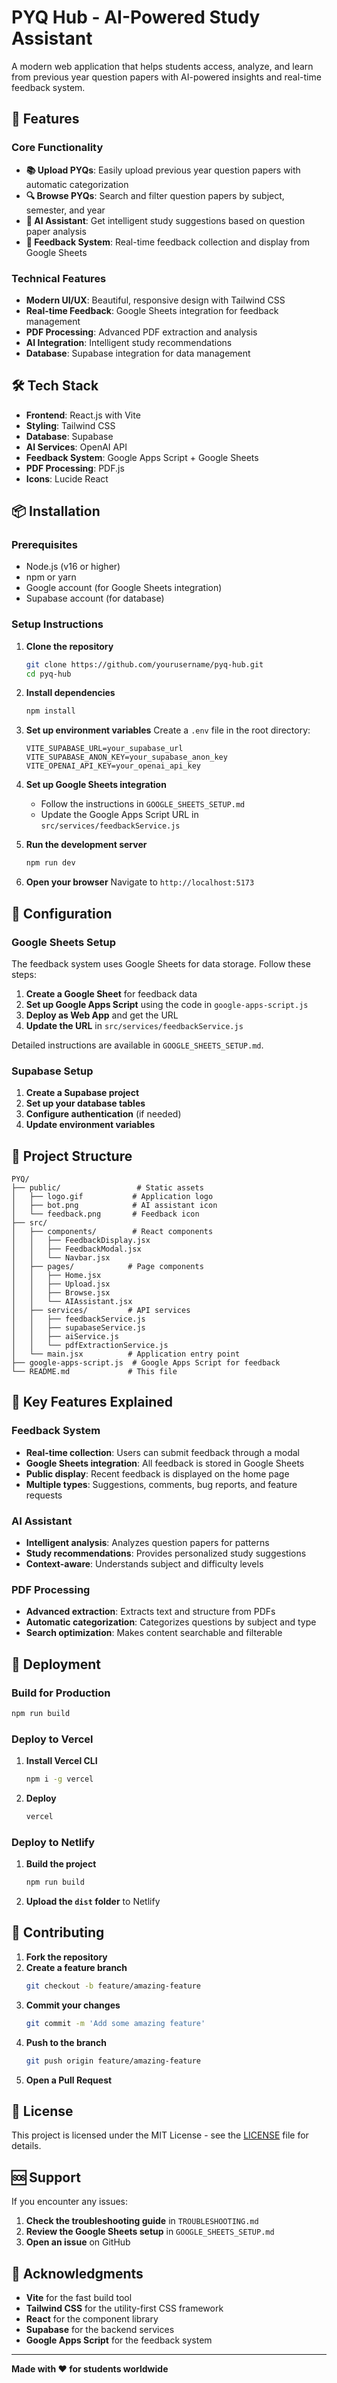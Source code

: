 # PYQ Hub - AI-Powered Study Assistant

A modern web application that helps students access, analyze, and learn from previous year question papers with AI-powered insights and real-time feedback system.

## 🚀 Features

### Core Functionality
- **📚 Upload PYQs**: Easily upload previous year question papers with automatic categorization
- **🔍 Browse PYQs**: Search and filter question papers by subject, semester, and year
- **🤖 AI Assistant**: Get intelligent study suggestions based on question paper analysis
- **💬 Feedback System**: Real-time feedback collection and display from Google Sheets

### Technical Features
- **Modern UI/UX**: Beautiful, responsive design with Tailwind CSS
- **Real-time Feedback**: Google Sheets integration for feedback management
- **PDF Processing**: Advanced PDF extraction and analysis
- **AI Integration**: Intelligent study recommendations
- **Database**: Supabase integration for data management

## 🛠️ Tech Stack

- **Frontend**: React.js with Vite
- **Styling**: Tailwind CSS
- **Database**: Supabase
- **AI Services**: OpenAI API
- **Feedback System**: Google Apps Script + Google Sheets
- **PDF Processing**: PDF.js
- **Icons**: Lucide React

## 📦 Installation

### Prerequisites
- Node.js (v16 or higher)
- npm or yarn
- Google account (for Google Sheets integration)
- Supabase account (for database)

### Setup Instructions

1. **Clone the repository**
   ```bash
   git clone https://github.com/yourusername/pyq-hub.git
   cd pyq-hub
   ```

2. **Install dependencies**
   ```bash
   npm install
   ```

3. **Set up environment variables**
   Create a `.env` file in the root directory:
   ```env
   VITE_SUPABASE_URL=your_supabase_url
   VITE_SUPABASE_ANON_KEY=your_supabase_anon_key
   VITE_OPENAI_API_KEY=your_openai_api_key
   ```

4. **Set up Google Sheets integration**
   - Follow the instructions in `GOOGLE_SHEETS_SETUP.md`
   - Update the Google Apps Script URL in `src/services/feedbackService.js`

5. **Run the development server**
   ```bash
   npm run dev
   ```

6. **Open your browser**
   Navigate to `http://localhost:5173`

## 🔧 Configuration

### Google Sheets Setup
The feedback system uses Google Sheets for data storage. Follow these steps:

1. **Create a Google Sheet** for feedback data
2. **Set up Google Apps Script** using the code in `google-apps-script.js`
3. **Deploy as Web App** and get the URL
4. **Update the URL** in `src/services/feedbackService.js`

Detailed instructions are available in `GOOGLE_SHEETS_SETUP.md`.

### Supabase Setup
1. **Create a Supabase project**
2. **Set up your database tables**
3. **Configure authentication** (if needed)
4. **Update environment variables**

## 📁 Project Structure

```
PYQ/
├── public/                 # Static assets
│   ├── logo.gif           # Application logo
│   ├── bot.png            # AI assistant icon
│   └── feedback.png       # Feedback icon
├── src/
│   ├── components/        # React components
│   │   ├── FeedbackDisplay.jsx
│   │   ├── FeedbackModal.jsx
│   │   └── Navbar.jsx
│   ├── pages/            # Page components
│   │   ├── Home.jsx
│   │   ├── Upload.jsx
│   │   ├── Browse.jsx
│   │   └── AIAssistant.jsx
│   ├── services/         # API services
│   │   ├── feedbackService.js
│   │   ├── supabaseService.js
│   │   ├── aiService.js
│   │   └── pdfExtractionService.js
│   └── main.jsx          # Application entry point
├── google-apps-script.js  # Google Apps Script for feedback
└── README.md             # This file
```

## 🎯 Key Features Explained

### Feedback System
- **Real-time collection**: Users can submit feedback through a modal
- **Google Sheets integration**: All feedback is stored in Google Sheets
- **Public display**: Recent feedback is displayed on the home page
- **Multiple types**: Suggestions, comments, bug reports, and feature requests

### AI Assistant
- **Intelligent analysis**: Analyzes question papers for patterns
- **Study recommendations**: Provides personalized study suggestions
- **Context-aware**: Understands subject and difficulty levels

### PDF Processing
- **Advanced extraction**: Extracts text and structure from PDFs
- **Automatic categorization**: Categorizes questions by subject and type
- **Search optimization**: Makes content searchable and filterable

## 🚀 Deployment

### Build for Production
```bash
npm run build
```

### Deploy to Vercel
1. **Install Vercel CLI**
   ```bash
   npm i -g vercel
   ```

2. **Deploy**
   ```bash
   vercel
   ```

### Deploy to Netlify
1. **Build the project**
   ```bash
   npm run build
   ```

2. **Upload the `dist` folder** to Netlify

## 🤝 Contributing

1. **Fork the repository**
2. **Create a feature branch**
   ```bash
   git checkout -b feature/amazing-feature
   ```
3. **Commit your changes**
   ```bash
   git commit -m 'Add some amazing feature'
   ```
4. **Push to the branch**
   ```bash
   git push origin feature/amazing-feature
   ```
5. **Open a Pull Request**

## 📝 License

This project is licensed under the MIT License - see the [LICENSE](LICENSE) file for details.

## 🆘 Support

If you encounter any issues:

1. **Check the troubleshooting guide** in `TROUBLESHOOTING.md`
2. **Review the Google Sheets setup** in `GOOGLE_SHEETS_SETUP.md`
3. **Open an issue** on GitHub

## 🙏 Acknowledgments

- **Vite** for the fast build tool
- **Tailwind CSS** for the utility-first CSS framework
- **React** for the component library
- **Supabase** for the backend services
- **Google Apps Script** for the feedback system

---

**Made with ❤️ for students worldwide**

